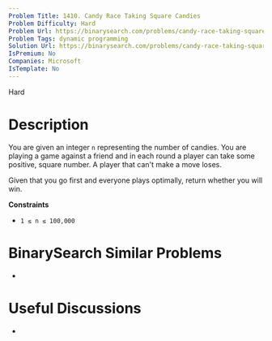 ```yaml
---
Problem Title: 1410. Candy Race Taking Square Candies
Problem Difficulty: Hard
Problem Url: https://binarysearch.com/problems/candy-race-taking-square-candies/
Problem Tags: dynamic programming
Solution Url: https://binarysearch.com/problems/candy-race-taking-square-candies/solutions/
IsPremium: No
Companies: Microsoft
IsTemplate: No
---
```


<span style="color: ;">Hard</span>

# Description

You are given an integer `n` representing the number of candies. You are playing a game against a friend and in each round a player can take some positive, square number. A player that can't make a move loses.

Given that you go first and everyone plays optimally, return whether you will win.

**Constraints**
- `1 ≤ n ≤ 100,000`

# BinarySearch Similar Problems

- []()

# Useful Discussions

- []()
